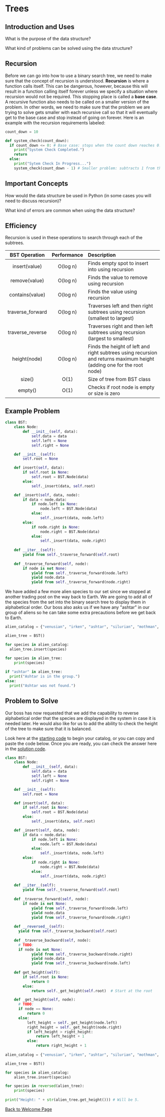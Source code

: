 # Trees

## Introduction and Uses

What is the purpose of the data structure?

What kind of problems can be solved using the data structure?

## Recursion

Before we can go into how to use a binary search tree, we need to make sure that the concept of recursion is understood. **Recursion** is where a function calls itself. This can be dangerous, however, because this will result in a function calling itself forever unless we specify a situation where recursion would not be required. This stopping place is called a **base case**. A recursive function also needs to be called on a smaller version of the problem. In other words, we need to make sure that the problem we are trying to solve gets smaller with each recursive call so that it will eventually get to the base case and stop instead of going on forever. Here is an example with the recursion requirements labeled:

```python
count_down = 10

def system_check(count_down):
  if count_down <= 0: # Base case: stops when the count down reaches 0.
    print("System Check Completed.")
    return
  else:
    print("Sytem Check In Progress...")
    system_check(count_down - 1) # Smaller problem: subtracts 1 from the count down with each call.
```

## Important Concepts

How would the data structure be used in Python (in some cases you will need to discuss recursion)?

What kind of errors are common when using the data structure?

## Efficiency

Recursion is used in these operations to search through each of the subtrees.

| BST Operation | Performance | Description |
| :---: | :---: | :--- |
| insert(value) | O(log n) | Finds empty spot to insert into using recursion |
| remove(value) | O(log n) | Finds the value to remove using recursion |
| contains(value) | O(log n) | Finds the value using recursion |
| traverse_forward | O(log n) | Traverses left and then right subtrees using recursion (smallest to largest) |
| traverse_reverse | O(log n) | Traverses right and then left subtrees using recursion (largest to smallest) |
| height(node) | O(log n) | Finds the height of left and right subtrees using recursion and returns maximum height (adding one for the root node) |
| size() | O(1) | Size of tree from BST class |
| empty() | O(1) | Checks if root node is empty or size is zero |

## Example Problem

```python
class BST:
    class Node:
        def __init__(self, data):
            self.data = data
            self.left = None
            self.right = None

    def __init__(self):
        self.root = None

    def insert(self, data):
        if self.root is None:
            self.root = BST.Node(data)
        else:
            self._insert(data, self.root)

    def _insert(self, data, node):
        if data < node.data:
            if node.left is None:
                node.left = BST.Node(data)
            else:
                self._insert(data, node.left)
        else:
            if node.right is None:
                node.right = BST.Node(data)
            else:
                self._insert(data, node.right)
         
    def __iter__(self):
        yield from self._traverse_forward(self.root)
        
    def _traverse_forward(self, node):
        if node is not None:
            yield from self._traverse_forward(node.left)
            yield node.data
            yield from self._traverse_forward(node.right)
```

We have added a few more alien species to our set since we stopped at another trading post on the way back to Earth. We are going to add all of the species from the set into the binary search tree to display them in alphabetical order. Our boss also asks us if we have any "ashtar" in our group of aliens so he can take some extra precautions before we get back to Earth.

```python
alien_catalog = {"venusian", "irken", "ashtar", "silurian", "mothman", "sleestak", "grey", "saiyan", "nam", "plejaren", "martian"}

alien_tree = BST()

for species in alien_catalog:
  alien_tree.insert(species)

for species in alien_tree:
    print(species)
    
if "ashtar" in alien_tree:
  print("Ashtar is in the group.")
else:
  print("Ashtar was not found.")
```

## Problem to Solve

Our boss has now requested that we add the capability to reverse alphabetical order that the species are displayed in the system in case it is needed later. He would also like for us to add the ability to check the height of the tree to make sure that it is balanced.

Look here at the [starting code](https://github.com/katereclark/data_structures_tutorial/blob/main/alien_tree.py) to begin your catalog, or you can copy and paste the code below. Once you are ready, you can check the answer here in the [solution code](https://github.com/katereclark/data_structures_tutorial/blob/main/alien_tree_solution.py).

```python
class BST:
    class Node:
        def __init__(self, data):       
            self.data = data
            self.left = None
            self.right = None

    def __init__(self):
        self.root = None

    def insert(self, data):
        if self.root is None:
            self.root = BST.Node(data)
        else:
            self._insert(data, self.root)

    def _insert(self, data, node):
        if data < node.data:
            if node.left is None:
                node.left = BST.Node(data)
            else:
                self._insert(data, node.left)
        else:
            if node.right is None:
                node.right = BST.Node(data)
            else:
                self._insert(data, node.right)
                
    def __iter__(self):
        yield from self._traverse_forward(self.root)
        
    def _traverse_forward(self, node):
        if node is not None:
            yield from self._traverse_forward(node.left)
            yield node.data
            yield from self._traverse_forward(node.right)
            
    def __reversed__(self):
      yield from self._traverse_backward(self.root)
      
    def _traverse_backward(self, node):
      # TODO: 
      if node is not None:
            yield from self._traverse_backward(node.right)
            yield node.data
            yield from self._traverse_backward(node.left)
            
    def get_height(self):
        if self.root is None:
            return 0
        else:
            return self._get_height(self.root)  # Start at the root

    def _get_height(self, node):
      # TODO: 
      if node == None:
          return 0
      else:
          left_height = self._get_height(node.left)
          right_height = self._get_height(node.right)
          if left_height > right_height:
              return left_height + 1
          else:
              return right_height + 1
  
alien_catalog = {"venusian", "irken", "ashtar", "silurian", "mothman", "sleestak", "grey", "saiyan", "nam", "plejaren", "martian"}

alien_tree = BST()

for species in alien_catalog:
    alien_tree.insert(species)

for species in reversed(alien_tree):
    print(species)
    
print("Height: " + str(alien_tree.get_height())) # Will be 5.
```

[Back to Welcome Page](https://github.com/katereclark/data_structures_tutorial/blob/main/0-welcome.md)
